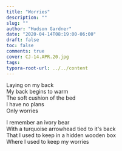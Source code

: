 ```yaml
---
title: "Worries"
description: ""
slug: ""
author: "Hudson Gardner"
date: "2020-04-14T08:19:00-06:00"
draft: false
toc: false
comments: true
cover: CJ-14.APR.20.jpg
tags:
typora-root-url: ../../content
---
```


Laying on my back  
My back begins to warm  
The soft cushion of the bed  
I have no plans  
Only worries  

I remember an ivory bear  
With a turquoise arrowhead tied to it's back  
That I used to keep in a hidden wooden box  
Where I used to keep my worries